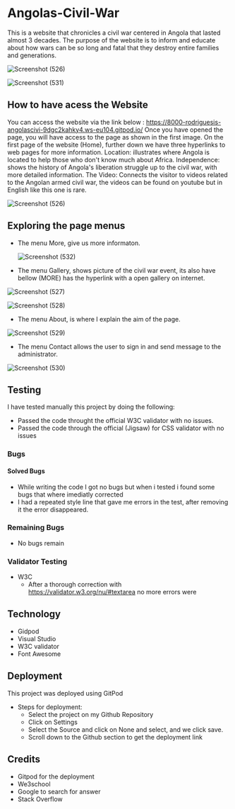 # Angolas-Civil-War

This is a website that chronicles a civil war centered in Angola that lasted almost 3 decades. The purpose of the website is to inform and educate about how wars can be so long and fatal that they destroy entire families and generations.

![Screenshot (526)](https://github.com/RodriguesIsrael/Angolas-Civil-War/assets/122437243/6753604a-6c0b-4e3f-b3de-2eef004a0162)


![Screenshot (531)](https://github.com/RodriguesIsrael/Angolas-Civil-War/assets/122437243/21c51e09-75ba-4e78-bfbc-1a071ac0abeb)



## How to have acess the Website 

You can access the website via the link below :
https://8000-rodriguesis-angolascivi-9dgc2kahky4.ws-eu104.gitpod.io/
Once you have opened the page, you will have access to the page as shown in the first image.
On the first page of the website (Home), further down we have three hyperlinks to web pages for more information.
Location: illustrates where Angola is located to help those who don't know much about Africa.
Independence: shows the history of Angola's liberation struggle up to the civil war, with more detailed information.
The Video: Connects the visitor to videos related to the Angolan armed civil war, the videos can be found on youtube but in English like this one is rare.

![Screenshot (526)](https://github.com/RodriguesIsrael/Angolas-Civil-War/assets/122437243/c21e9fc9-20e4-4dab-bca4-a29154b00ffd)

## Exploring the page menus
   
  * The menu More, give us more informaton.
    
    ![Screenshot (532)](https://github.com/RodriguesIsrael/Angolas-Civil-War/assets/122437243/df597d82-3667-429f-9998-e55f5dc20aa7)


  * The menu Gallery, shows picture of the civil war event, its also have bellow (MORE) has the hyperlink with a open gallery on internet.
    
![Screenshot (527)](https://github.com/RodriguesIsrael/Angolas-Civil-War/assets/122437243/0610103f-c8ac-403a-af5d-ff2733babf63)

![Screenshot (528)](https://github.com/RodriguesIsrael/Angolas-Civil-War/assets/122437243/59909672-4556-434b-a064-b3db181449d6)

  * The menu About, is where I explain the aim of the page.
    
![Screenshot (529)](https://github.com/RodriguesIsrael/Angolas-Civil-War/assets/122437243/6b2dc014-6b60-4c42-aaa2-902b667d4b8e)


  * The menu Contact allows the user to  sign in and send message to  the administrator.
    
![Screenshot (530)](https://github.com/RodriguesIsrael/Angolas-Civil-War/assets/122437243/d27aeae6-00fc-494d-95da-52ab0b78c022)

## Testing
I have tested manually this project by doing the following:
 
  * Passed the code throught the official W3C validator with no issues.
  * Passed the code through the official (Jigsaw) for CSS validator with no issues

### Bugs

#### Solved Bugs
  * While writing the code I got no bugs but when i tested i found some bugs  that where imediatly corrected
  * I had a repeated style line that gave me errors in the test, after removing it the error disappeared.
### Remaining Bugs
  * No bugs remain

### Validator Testing
  * W3C
     * After a thorough correction with https://validator.w3.org/nu/#textarea  no more errors were 

## Technology
 * Gidpod
 * Visual Studio
 * W3C validator
 * Font Awesome


## Deployment

 This project was deployed using GitPod
   * Steps for deployment:
     * Select the project on my Github Repository
     * Click on Settings
     * Select the Source and click on None and select, and we click save.
     * Scroll down to the Github section to get the deployment link

## Credits
  * Gitpod for the deployment
  * We3school 
  * Google to search for answer 
  * Stack Overflow 



